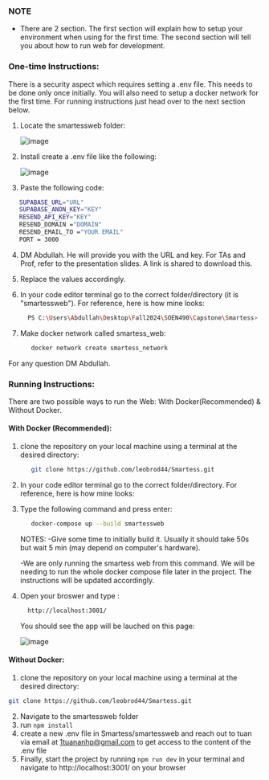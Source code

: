 ### NOTE
- There are 2 section. The first section will explain how to setup your environment when using for the first time. The second section will tell you about how to run web for development.

### One-time Instructions:

There is a security aspect which requires setting a .env file. This needs to be done only once initially. You will also need to setup a docker network for the first time. For running instructions just head over to the next section below.

1. Locate the smartessweb folder:

   ![image](https://github.com/user-attachments/assets/18494e02-1b17-4a34-beb2-f8c83e58d367)


2. Install create a .env file like the following:

   ![image](https://github.com/user-attachments/assets/359a96da-33f7-4f03-aac0-44b693c58855)


3. Paste the following code:

```bash
   SUPABASE_URL="URL"
   SUPABASE_ANON_KEY="KEY"
   RESEND_API_KEY="KEY"
   RESEND_DOMAIN ="DOMAIN"
   RESEND_EMAIL_TO ="YOUR EMAIL"
   PORT = 3000
```

4. DM Abdullah. He will provide you with the URL and key. For TAs and Prof, refer to the presentation slides. A link is shared to download this.

5. Replace the values accordingly.

6. In your code editor terminal go to the correct folder/directory (it is "smartessweb"). For reference, here is how mine looks:

   ```bash
     PS C:\Users\Abdullah\Desktop\Fall2024\SOEN490\Capstone\Smartess>
   ```

7. Make docker network called smartess_web:

   ```bash
      docker network create smartess_network
   ```

For any question DM Abdullah.

### Running Instructions:

There are two possible ways to run the Web: With Docker(Recommended) & Without Docker.

#### With Docker (Recommended):
1. clone the repository on your local machine using a terminal at the desired directory:
   ```bash
      git clone https://github.com/leobrod44/Smartess.git 
   ```

2. In your code editor terminal go to the correct folder/directory. For reference, here is how mine looks:

3. Type the following command and press enter:

   ```bash
      docker-compose up --build smartessweb
   ```

   NOTES: 
      -Give some time to initially build it. Usually it should take 50s but wait 5 min (may depend on computer's hardware).

      -We are only running the smartess web from this command. We will be needing to run the whole docker compose file later in the project. The instructions will be updated accordingly. 


4. Open your broswer and type :

   ```bash
     http://localhost:3001/
   ```

   You should see the app will be lauched on this page:

   ![image](https://github.com/user-attachments/assets/ecb51ebd-34fe-412b-a0c4-436c7bf8bba5)



#### Without Docker:

1) clone the repository on your local machine using a terminal at the desired directory:
```bash
git clone https://github.com/leobrod44/Smartess.git 
```
2) Navigate to the smartessweb folder
3) run ``` npm install ```
4) create a new .env file in Smartess/smartessweb and reach out to tuan via email at 1tuananhp@gmail.com to get access to the content of the .env file
5) Finally, start the project by running ``` npm run dev ``` in your terminal and navigate to http://localhost:3001/ on your browser
